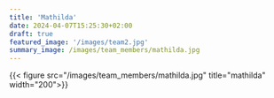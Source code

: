 ```yaml
---
title: 'Mathilda'
date: 2024-04-07T15:25:30+02:00
draft: true
featured_image: '/images/team2.jpg'
summary_image: /images/team_members/mathilda.jpg
---
```

{{< figure src="/images/team_members/mathilda.jpg" title="mathilda" width="200">}} 